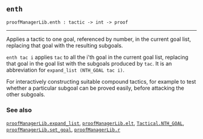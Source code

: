 ## `enth`

``` hol4
proofManagerLib.enth : tactic -> int -> proof
```

------------------------------------------------------------------------

Applies a tactic to one goal, referenced by number, in the current goal
list, replacing that goal with the resulting subgoals.

`enth tac i` applies `tac` to all the i'th goal in the current goal
list, replacing that goal in the goal list with the subgoals produced by
`tac`. It is an abbreviation for `expand_list (NTH_GOAL tac i)`.

For interactively constructing suitable compound tactics, for example to
test whether a particular subgoal can be proved easily, before attacking
the other subgoals.

### See also

[`proofManagerLib.expand_list`](#proofManagerLib.expand_list),
[`proofManagerLib.elt`](#proofManagerLib.elt),
[`Tactical.NTH_GOAL`](#Tactical.NTH_GOAL),
[`proofManagerLib.set_goal`](#proofManagerLib.set_goal),
[`proofManagerLib.r`](#proofManagerLib.r)
